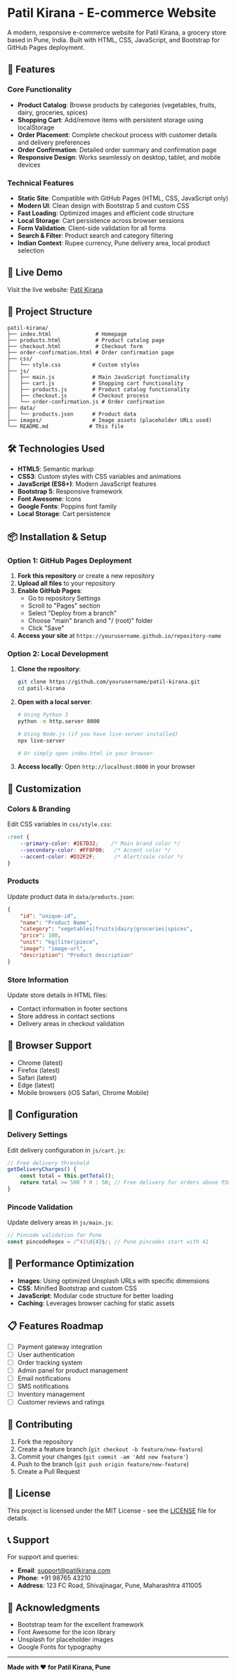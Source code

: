 # Patil Kirana - E-commerce Website

A modern, responsive e-commerce website for Patil Kirana, a grocery store based in Pune, India. Built with HTML, CSS, JavaScript, and Bootstrap for GitHub Pages deployment.

## 🌟 Features

### Core Functionality
- **Product Catalog**: Browse products by categories (vegetables, fruits, dairy, groceries, spices)
- **Shopping Cart**: Add/remove items with persistent storage using localStorage
- **Order Placement**: Complete checkout process with customer details and delivery preferences
- **Order Confirmation**: Detailed order summary and confirmation page
- **Responsive Design**: Works seamlessly on desktop, tablet, and mobile devices

### Technical Features
- **Static Site**: Compatible with GitHub Pages (HTML, CSS, JavaScript only)
- **Modern UI**: Clean design with Bootstrap 5 and custom CSS
- **Fast Loading**: Optimized images and efficient code structure
- **Local Storage**: Cart persistence across browser sessions
- **Form Validation**: Client-side validation for all forms
- **Search & Filter**: Product search and category filtering
- **Indian Context**: Rupee currency, Pune delivery area, local product selection

## 🚀 Live Demo

Visit the live website: [Patil Kirana](https://yourusername.github.io/patil-kirana)

## 📁 Project Structure

```
patil-kirana/
├── index.html              # Homepage
├── products.html           # Product catalog page
├── checkout.html           # Checkout form
├── order-confirmation.html # Order confirmation page
├── css/
│   └── style.css          # Custom styles
├── js/
│   ├── main.js            # Main JavaScript functionality
│   ├── cart.js            # Shopping cart functionality
│   ├── products.js        # Product catalog functionality
│   ├── checkout.js        # Checkout process
│   └── order-confirmation.js # Order confirmation
├── data/
│   └── products.json      # Product data
├── images/                # Image assets (placeholder URLs used)
└── README.md             # This file
```

## 🛠️ Technologies Used

- **HTML5**: Semantic markup
- **CSS3**: Custom styles with CSS variables and animations
- **JavaScript (ES6+)**: Modern JavaScript features
- **Bootstrap 5**: Responsive framework
- **Font Awesome**: Icons
- **Google Fonts**: Poppins font family
- **Local Storage**: Cart persistence

## 📦 Installation & Setup

### Option 1: GitHub Pages Deployment

1. **Fork this repository** or create a new repository
2. **Upload all files** to your repository
3. **Enable GitHub Pages**:
   - Go to repository Settings
   - Scroll to "Pages" section
   - Select "Deploy from a branch"
   - Choose "main" branch and "/ (root)" folder
   - Click "Save"
4. **Access your site** at `https://yourusername.github.io/repository-name`

### Option 2: Local Development

1. **Clone the repository**:
   ```bash
   git clone https://github.com/yourusername/patil-kirana.git
   cd patil-kirana
   ```

2. **Open with a local server**:
   ```bash
   # Using Python 3
   python -m http.server 8000
   
   # Using Node.js (if you have live-server installed)
   npx live-server
   
   # Or simply open index.html in your browser
   ```

3. **Access locally**: Open `http://localhost:8000` in your browser

## 🎨 Customization

### Colors & Branding
Edit CSS variables in `css/style.css`:
```css
:root {
    --primary-color: #2E7D32;    /* Main brand color */
    --secondary-color: #FF8F00;   /* Accent color */
    --accent-color: #D32F2F;      /* Alert/sale color */
}
```

### Products
Update product data in `data/products.json`:
```json
{
    "id": "unique-id",
    "name": "Product Name",
    "category": "vegetables|fruits|dairy|groceries|spices",
    "price": 100,
    "unit": "kg|liter|piece",
    "image": "image-url",
    "description": "Product description"
}
```

### Store Information
Update store details in HTML files:
- Contact information in footer sections
- Store address in contact sections
- Delivery areas in checkout validation

## 📱 Browser Support

- Chrome (latest)
- Firefox (latest)
- Safari (latest)
- Edge (latest)
- Mobile browsers (iOS Safari, Chrome Mobile)

## 🔧 Configuration

### Delivery Settings
Edit delivery configuration in `js/cart.js`:
```javascript
// Free delivery threshold
getDeliveryCharges() {
    const total = this.getTotal();
    return total >= 500 ? 0 : 50; // Free delivery for orders above ₹500
}
```

### Pincode Validation
Update delivery areas in `js/main.js`:
```javascript
// Pincode validation for Pune
const pincodeRegex = /^41\d{4}$/; // Pune pincodes start with 41
```

## 🚀 Performance Optimization

- **Images**: Using optimized Unsplash URLs with specific dimensions
- **CSS**: Minified Bootstrap and custom CSS
- **JavaScript**: Modular code structure for better loading
- **Caching**: Leverages browser caching for static assets

## 📋 Features Roadmap

- [ ] Payment gateway integration
- [ ] User authentication
- [ ] Order tracking system
- [ ] Admin panel for product management
- [ ] Email notifications
- [ ] SMS notifications
- [ ] Inventory management
- [ ] Customer reviews and ratings

## 🤝 Contributing

1. Fork the repository
2. Create a feature branch (`git checkout -b feature/new-feature`)
3. Commit your changes (`git commit -am 'Add new feature'`)
4. Push to the branch (`git push origin feature/new-feature`)
5. Create a Pull Request

## 📄 License

This project is licensed under the MIT License - see the [LICENSE](LICENSE) file for details.

## 📞 Support

For support and queries:
- **Email**: support@patilkirana.com
- **Phone**: +91 98765 43210
- **Address**: 123 FC Road, Shivajinagar, Pune, Maharashtra 411005

## 🙏 Acknowledgments

- Bootstrap team for the excellent framework
- Font Awesome for the icon library
- Unsplash for placeholder images
- Google Fonts for typography

---

**Made with ❤️ for Patil Kirana, Pune**

